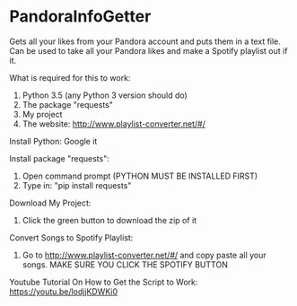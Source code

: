 # PandoraInfoGetter
Gets all your likes from your Pandora account and puts them in a text file. 
Can be used to take all your Pandora likes and make a Spotify playlist out if it.

What is required for this to work: 
1. Python 3.5 (any Python 3 version should do)
2. The package "requests"
3. My project
4. The website: http://www.playlist-converter.net/#/

Install Python:
Google it

Install package "requests":
1. Open command prompt (PYTHON MUST BE INSTALLED FIRST)
2. Type in: "pip install requests"

Download My Project:
1. Click the green button to download the zip of it

Convert Songs to Spotify Playlist:
1. Go to http://www.playlist-converter.net/#/ and copy paste all your songs.
MAKE SURE YOU CLICK THE SPOTIFY BUTTON

Youtube Tutorial On How to Get the Script to Work:
https://youtu.be/lodjjKDWKi0
